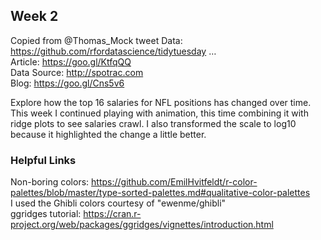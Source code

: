﻿## Week 2


Copied from @Thomas_Mock tweet
Data: https://github.com/rfordatascience/tidytuesday …  
Article: https://goo.gl/KtfqQQ   
Data Source: http://spotrac.com   
Blog: https://goo.gl/Cns5v6   

Explore how the top 16 salaries for NFL positions has changed over time.  This week I continued playing with animation, this time combining it with ridge plots to see salaries crawl.  I also transformed the scale to log10 because it highlighted the change a little better.  

### Helpful Links  
Non-boring colors: https://github.com/EmilHvitfeldt/r-color-palettes/blob/master/type-sorted-palettes.md#qualitative-color-palettes  
I used the Ghibli colors courtesy of "ewenme/ghibli"  
ggridges tutorial: https://cran.r-project.org/web/packages/ggridges/vignettes/introduction.html

